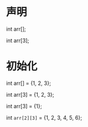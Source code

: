 # 声明

int arr[];

int arr[3];

# 初始化

int arr[] = {1, 2, 3};

int arr[3] = {1, 2, 3};

int arr[3] = {1};

int `arr[2][3]` = {1, 2, 3, 4, 5, 6};